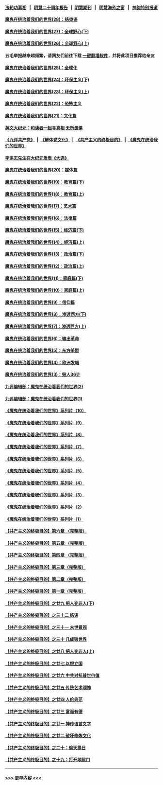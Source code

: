 #### [法轮功真相](https://github.com/gfw-breaker/truth/blob/master/README.md?t=0) &nbsp;&nbsp;|&nbsp;&nbsp; [明慧二十周年报告](https://github.com/gfw-breaker/mh-reports/blob/master/README.md?t=0) &nbsp;&nbsp;|&nbsp;&nbsp;[明慧期刊](https://github.com/gfw-breaker/mh-qikan) &nbsp;&nbsp;|&nbsp;&nbsp; [明慧海外之窗](https://github.com/gfw-breaker/mh-news/blob/master/README.md?t=0) &nbsp;&nbsp;|&nbsp;&nbsp; [神韵特别报道](https://github.com/gfw-breaker/mh-news/blob/master/shenyun.md?t=0)
#### [魔鬼在统治着我们的世界(28)：结束语](../pages/nsc422/n10936246.md?t=06211652) 
#### [魔鬼在统治着我们的世界(27)：全球野心(下)](../pages/nsc422/n10928319.md?t=06211652) 
#### [魔鬼在统治着我们的世界(26)：全球野心(上)](../pages/nsc422/n10900318.md?t=06211652) 
#### 五毛举报越来越频繁，请网友们前往下载 [一键翻墙软件](https://github.com/gfw-breaker/ssr-accounts)，并将此项目推荐给亲友
#### [魔鬼在统治着我们的世界(25)：全球化](../pages/nsc422/n10788205.md?t=06211652) 
#### [魔鬼在统治着我们的世界(24)：环保主义(下)](../pages/nsc422/n10695307.md?t=06211652) 
#### [魔鬼在统治着我们的世界(23)：环保主义(上)](../pages/nsc422/n10688613.md?t=06211652) 
#### [魔鬼在统治着我们的世界(22)：恐怖主义](../pages/nsc422/n10614727.md?t=06211652) 
#### [魔鬼在统治着我们的世界(21)：文化篇](../pages/nsc422/n10597706.md?t=06211652) 
#### [英文大纪元：和读者一起寻真相 无所畏惧](../pages/nsc422/n12542027.md?t=06211652) 
#### [《九评共产党》](https://github.com/begood0513/9ping.md/blob/master/README.md) &nbsp;|&nbsp; [《解体党文化》](../../../../jtdwh.md/blob/master/README.md)  &nbsp;|&nbsp; [《共产主义的终极目的》](../../../../gczydzjmd.md/blob/master/README.md) &nbsp;|&nbsp; [《魔鬼在统治我们的世界》](../../../../mgztzwmdsj.md/blob/master/README.md) 
#### [李洪志先生在大纪元发表《大选》](../pages/nsc422/n12534746.md?t=06211652) 
#### [魔鬼在统治着我们的世界(20)：媒体篇](../pages/nsc422/n10586579.md?t=06211652) 
#### [魔鬼在统治着我们的世界(19)：教育篇(下)](../pages/nsc422/n10564808.md?t=06211652) 
#### [魔鬼在统治着我们的世界(18)：教育篇(上)](../pages/nsc422/n10526970.md?t=06211652) 
#### [魔鬼在统治着我们的世界(17)：艺术篇](../pages/nsc422/n10499093.md?t=06211652) 
#### [魔鬼在统治着我们的世界(16)：法律篇](../pages/nsc422/n10485969.md?t=06211652) 
#### [魔鬼在统治着我们的世界(15)：经济篇(下)](../pages/nsc422/n10469975.md?t=06211652) 
#### [魔鬼在统治着我们的世界(14)：经济篇(上)](../pages/nsc422/n10457370.md?t=06211652) 
#### [魔鬼在统治着我们的世界(13)：政治篇(下)](../pages/nsc422/n10448270.md?t=06211652) 
#### [魔鬼在统治着我们的世界(12)：政治篇(上)](../pages/nsc422/n10444576.md?t=06211652) 
#### [魔鬼在统治着我们的世界(11)：家庭篇(下)](../pages/nsc422/n10440961.md?t=06211652) 
#### [魔鬼在统治着我们的世界(10)：家庭篇(上)](../pages/nsc422/n10435448.md?t=06211652) 
#### [魔鬼在统治着我们的世界(9)：信仰篇](../pages/nsc422/n10432159.md?t=06211652) 
#### [魔鬼在统治着我们的世界(8)：渗透西方(下)](../pages/nsc422/n10429603.md?t=06211652) 
#### [魔鬼在统治着我们的世界(7)：渗透西方(上)](../pages/nsc422/n10426013.md?t=06211652) 
#### [魔鬼在统治着我们的世界(6)：输出革命](../pages/nsc422/n10421536.md?t=06211652) 
#### [魔鬼在统治着我们的世界(5)：东方杀戮](../pages/nsc422/n10417707.md?t=06211652) 
#### [魔鬼在统治着我们的世界(4)：欧洲发端](../pages/nsc422/n10414890.md?t=06211652) 
#### [魔鬼在统治着我们的世界(3)：毁人36计](../pages/nsc422/n10411583.md?t=06211652) 
#### [九评编辑部：魔鬼在统治着我们的世界(2)](../pages/nsc422/n10410036.md?t=06211652) 
#### [九评编辑部：魔鬼在统治着我们的世界(1)](../pages/nsc422/n10406825.md?t=06211652) 
#### [《魔鬼在统治着我们的世界》系列片（10）](../pages/nsc422/n12292670.md?t=06211652) 
#### [《魔鬼在统治着我们的世界》系列片（9）](../pages/nsc422/n12290859.md?t=06211652) 
#### [《魔鬼在统治着我们的世界》系列片（8）](../pages/nsc422/n12287445.md?t=06211652) 
#### [《魔鬼在统治着我们的世界》系列片（7）](../pages/nsc422/n12283425.md?t=06211652) 
#### [《魔鬼在统治着我们的世界》系列片（6）](../pages/nsc422/n12282314.md?t=06211652) 
#### [《魔鬼在统治着我们的世界》系列片（5）](../pages/nsc422/n12281419.md?t=06211652) 
#### [《魔鬼在统治着我们的世界》系列片（4）](../pages/nsc422/n12274024.md?t=06211652) 
#### [《魔鬼在统治着我们的世界》系列片（3）](../pages/nsc422/n12271322.md?t=06211652) 
#### [《魔鬼在统治着我们的世界》系列片（2）](../pages/nsc422/n12269049.md?t=06211652) 
#### [《魔鬼在统治着我们的世界》系列片（1）](../pages/nsc422/n12267575.md?t=06211652) 
#### [【共产主义的终极目的】第六章 （完整版）](../pages/nsc422/n11428913.md?t=06211652) 
#### [【共产主义的终极目的】第五章 （完整版）](../pages/nsc422/n11428912.md?t=06211652) 
#### [【共产主义的终极目的】第四章 （完整版）](../pages/nsc422/n11428907.md?t=06211652) 
#### [【共产主义的终极目的】第三章（完整版）](../pages/nsc422/n11428848.md?t=06211652) 
#### [【共产主义的终极目的】第二章（完整版）](../pages/nsc422/n11428831.md?t=06211652) 
#### [【共产主义的终极目的】第一章（完整版）](../pages/nsc422/n11417651.md?t=06211652) 
#### [【共产主义的终极目的】之廿九 把人变非人(下)](../pages/nsc422/n11344140.md?t=06211652) 
#### [【共产主义的终极目的】之三十二 结语](../pages/nsc422/n11360535.md?t=06211652) 
#### [【共产主义的终极目的】之三十一 末世景观](../pages/nsc422/n11351129.md?t=06211652) 
#### [【共产主义的终极目的】之三十 几成狼世界](../pages/nsc422/n11348280.md?t=06211652) 
#### [【共产主义的终极目的】之廿八 把人变非人(上)](../pages/nsc422/n11340492.md?t=06211652) 
#### [【共产主义的终极目的】之廿七 以恨立国](../pages/nsc422/n11336944.md?t=06211652) 
#### [【共产主义的终极目的】之廿六 中共对抗普世价值](../pages/nsc422/n11324785.md?t=06211652) 
#### [【共产主义的终极目的】之廿五 传统艺术颂神](../pages/nsc422/n11296396.md?t=06211652) 
#### [【共产主义的终极目的】之廿四 人伦典范](../pages/nsc422/n11296397.md?t=06211652) 
#### [【共产主义的终极目的】之廿三 富而有德](../pages/nsc422/n11283598.md?t=06211652) 
#### [【共产主义的终极目的】之廿一 神传语言文字](../pages/nsc422/n11263265.md?t=06211652) 
#### [【共产主义的终极目的】之廿二 破坏修炼文化](../pages/nsc422/n11245728.md?t=06211652) 
#### [【共产主义的终极目的】之二十：偷天换日](../pages/nsc422/n11238846.md?t=06211652) 
#### [【共产主义的终极目的】之十九：打开地狱门](../pages/nsc422/n11206376.md?t=06211652) 

----
#### [ >>> 更早内容 <<< ](../indexes/nsc422-earlier.md)

